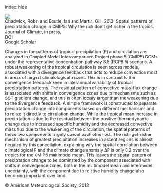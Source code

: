 index: hide

<div class="Citation">
    <div class="Citation-thumb CitationThumb-linked"  data-href="https://doi.org/10.1175/jcli-d-12-00543.1">
      <img src="https://static.claimspace.cloud/climate-study-static/refs/thumbs/14/Chadwick_et_al_2013-thumb.png" />
    </div>

  <div class="Citation-body">
    <div class="Citation-text">Chadwick, Robin and Boutle, Ian and Martin, Gill, 2013: Spatial patterns of precipitation change in CMIP5: Why the rich don’t get richer in the tropics. <span class="Article-journal">Journal of Climate, </span><span class="Article-volume">in press, </span></div>
    <div class="Citation-links">
      <div class="CitationLink" data-href="https://doi.org/10.1175/jcli-d-12-00543.1">
        <div class="CitationLink-icon CitationLink-Doi"></div>
        <div class="CitationLink-text">DOI</div>
      </div>
      <div class="CitationLink" data-href="https://scholar.google.com/scholar?q=10.1175/jcli-d-12-00543.1">
        <div class="CitationLink-icon CitationLink-Scholar"></div>
        <div class="CitationLink-text">Google Scholar</div>
      </div>
    </div>
  </div>
</div>

Changes in the patterns of tropical precipitation (P) and circulation are analyzed in Coupled Model Intercomparison Project phase 5 (CMIP5) GCMs under the representative concentration pathway 8.5 (RCP8.5) scenario. A robust weakening of the tropical circulation is seen across models, associated with a divergence feedback that acts to reduce convection most in areas of largest climatological ascent. This is in contrast to the convergence feedback seen in interannual variability of tropical precipitation patterns. The residual pattern of convective mass-flux change is associated with shifts in convergence zones due to mechanisms such as SST gradient change, and this is often locally larger than the weakening due to the divergence feedback. A simple framework is constructed to separate precipitation change into components based on different mechanisms and to relate it directly to circulation change. While the tropical mean increase in precipitation is due to the residual between the positive thermodynamic change due to increased specific humidity and the decreased convective mass flux due to the weakening of the circulation, the spatial patterns of these two components largely cancel each other out. The rich-get-richer mechanism of greatest precipitation increases in ascent regions is almost negated by this cancellation, explaining why the spatial correlation between climatological P and the climate change anomaly ΔP is only 0.2 over the tropics for the CMIP5 multimodel mean. This leaves the spatial pattern of precipitation change to be dominated by the component associated with shifts in convergence zones, both in the multimodel mean and intermodel uncertainty, with the component due to relative humidity change also becoming important over land.

<div class="Citation-copy">
&copy; American Meteorological Society, 2013
</div>